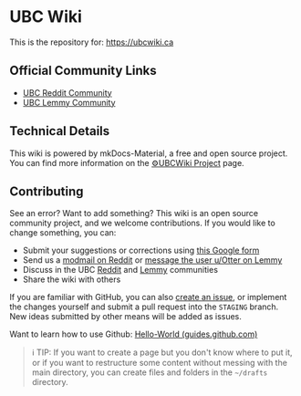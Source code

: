 # UBC Wiki

This is the repository for: https://ubcwiki.ca

## Official Community Links
* [UBC Reddit Community](https://reddit.com/r/ubc)
* [UBC Lemmy Community](https://lemmy.ca/c/ubc)

## Technical Details

This wiki is powered by mkDocs-Material, a free and open source project. You can find more information on the [⚙️UBCWiki Project](https://communityubc.github.io/ubcwiki/meta/project/) page.

## Contributing

See an error? Want to add something? This wiki is an open source community project, and we welcome contributions. If you would like to change something, you can:

- Submit your suggestions or corrections using [this Google form](https://forms.gle/8L7GPodjp2SNRM2w9)
- Send us a [modmail on Reddit](https://www.reddit.com/message/compose?to=%2Fr%2FUBC) or [message the user u/Otter on Lemmy](https://lemmy.ca/u/Otter)
- Discuss in the UBC [Reddit](https://reddit.com/r/ubc) and [Lemmy](https://lemmy.ca/c/ubc) communities
- Share the wiki with others

If you are familiar with GitHub, you can also [create an issue](https://github.com/CommunityUBC/ubcwiki/issues), or implement the changes yourself and submit a pull request into the `STAGING` branch. New ideas submitted by other means will be added as issues.

Want to learn how to use Github: [Hello-World (guides.github.com)](https://guides.github.com/activities/hello-world/)

> ℹ️ TIP: If you want to create a page but you don't know where to put it, or if you want to restructure some content without messing with the main directory, you can create files and folders in the `~/drafts` directory.

